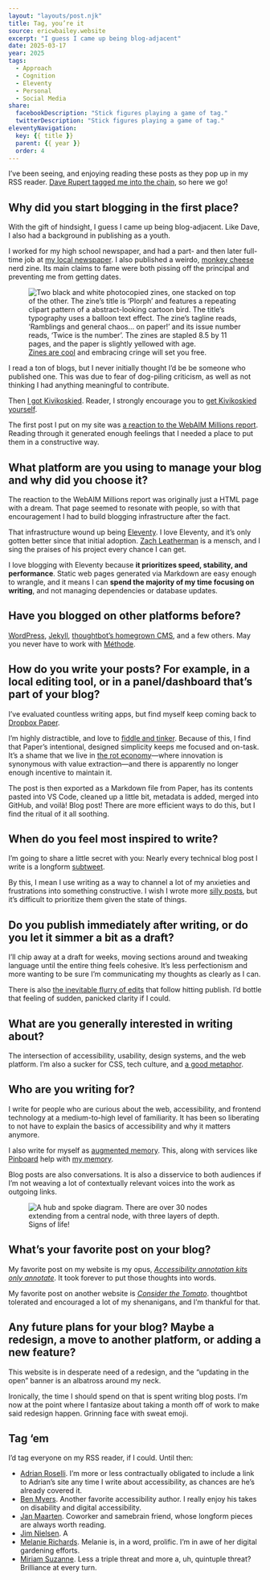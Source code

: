 ```yaml
---
layout: "layouts/post.njk"
title: Tag, you’re it
source: ericwbailey.website
excerpt: "I guess I came up being blog-adjacent"
date: 2025-03-17
year: 2025
tags:
  - Approach
  - Cognition
  - Eleventy
  - Personal
  - Social Media
share:
  facebookDescription: "Stick figures playing a game of tag."
  twitterDescription: "Stick figures playing a game of tag."
eleventyNavigation:
  key: {{ title }}
  parent: {{ year }}
  order: 4
---
```


I’ve been seeing, and enjoying reading these posts as they pop up in my RSS reader. [Dave Rupert tagged me into the chain](https://daverupert.com/2025/03/tag-you-re-it/), so here we go!

## Why did you start blogging in the first place?

With the gift of hindsight, I guess I came up being blog-adjacent. Like Dave, I also had a background in publishing as a youth.

I worked for my high school newspaper, and had a part- and then later full-time job at [my local newspaper](https://www.nashuatelegraph.com/). I also published a weirdo, [monkey cheese](https://www.urbandictionary.com/define.php?term=Monkey+Cheese) nerd zine. Its main claims to fame were both pissing off the principal and preventing me from getting dates.

<figure
  role="figure"
  aria-label="Zines are cool and embracing cringe will set you free.">
  <img
    alt="Two black and white photocopied zines, one stacked on top of the other. The zine’s title is ‘Plorph’ and features a repeating clipart pattern of a abstract-looking cartoon bird. The title’s typography uses a balloon text effect. The zine’s tagline reads, ‘Ramblings and general chaos… on paper!’ and its issue number reads, ‘Twice is the number’. The zines are stapled 8.5 by 11 pages, and the paper is slightly yellowed with age."
    loading="lazy"
    src="{{ '/img/posts/tag-youre-it/plorph.png' | url }}" />
  <figcaption>
    <a href="https://ericwbailey.website/published/multipage-version-zine-issue-one/">Zines are cool</a> and embracing cringe will set you free.
  </figcaption>
</figure>

I read a ton of blogs, but I never initially thought I’d be be someone who published one. This was due to fear of dog-piling criticism, as well as not thinking I had anything meaningful to contribute.

Then [I got Kivikoskied](https://ericwbailey.website/published/100/#the-kivikosking-part). Reader, I strongly encourage you to [get Kivikoskied yourself](https://ericwbailey.website/published/100/#the-advice-part).

The first post I put on my site was [a reaction to the WebAIM Millions report](https://ericwbailey.website/published/fighting-uphill/). Reading through it generated enough feelings that I needed a place to put them in a constructive way.

## What platform are you using to manage your blog and why did you choose it?

The reaction to the WebAIM Millions report was originally just a HTML page with a dream. That page seemed to resonate with people, so with that encouragement I had to build blogging infrastructure after the fact.

That infrastructure wound up being [Eleventy](https://www.11ty.dev/). I love Eleventy, and it’s only gotten better since that initial adoption. [Zach Leatherman](https://www.zachleat.com/) is a mensch, and I sing the praises of his project every chance I can get.

I love blogging with Eleventy because **it prioritizes speed, stability, and performance**. Static web pages generated via Markdown are easy enough to wrangle, and it means I can **spend the majority of my time focusing on writing**, and not managing dependencies or database updates.

## Have you blogged on other platforms before?

[WordPress](https://wordpress.org/), [Jekyll](https://jekyllrb.com/), [thoughtbot’s homegrown CMS](https://thoughtbot.com/blog), and a few others. May you never have to work with [Méthode](https://en.wikipedia.org/wiki/EidosMedia#Software).

## How do you write your posts? For example, in a local editing tool, or in a panel/dashboard that’s part of your blog?

I’ve evaluated countless writing apps, but find myself keep coming back to [Dropbox Paper](https://paper.dropbox.com/).

I’m highly distractible, and love to [fiddle and tinker](https://ericwbailey.website/published/i-restyled-my-mastodon-instance/). Because of this, I find that Paper’s intentional, designed simplicity keeps me focused and on-task. It’s a shame that we live in [the rot economy](https://www.wheresyoured.at/the-rot-economy/)—where innovation is synonymous with value extraction—and there is apparently no longer enough incentive to maintain it.

The post is then exported as a Markdown file from Paper, has its contents pasted into VS Code, cleaned up a little bit, metadata is added, merged into GitHub, and voilà! Blog post! There are more efficient ways to do this, but I find the ritual of it all soothing.

## When do you feel most inspired to write?

I’m going to share a little secret with you: Nearly every technical blog post I write is a longform [subtweet](https://www.merriam-webster.com/dictionary/subtweet).

By this, I mean I use writing as a way to channel a lot of my anxieties and frustrations into something constructive. I wish I wrote more [silly posts](https://ericwbailey.website/published/in-defense-of-mega-man-boss-lairs/), but it’s difficult to prioritize them given the state of things.

## Do you publish immediately after writing, or do you let it simmer a bit as a draft?

I’ll chip away at a draft for weeks, moving sections around and tweaking language until the entire thing feels cohesive. It’s less perfectionism and more wanting to be sure I’m communicating my thoughts as clearly as I can.

There is also [the inevitable flurry of edits](https://bsky.app/profile/vale.rocks/post/3lkdvfz6hcc2b) that follow hitting publish. I’d bottle that feeling of sudden, panicked clarity if I could.

## What are you generally interested in writing about?

The intersection of accessibility, usability, design systems, and the web platform. I’m also a sucker for CSS, tech culture, and [a good metaphor](https://ericwbailey.website/published/tech-metaphors/).

## Who are you writing for?

I write for people who are curious about the web, accessibility, and frontend technology at a medium-to-high level of familiarity. It has been so liberating to not have to explain the basics of accessibility and why it matters anymore.

I also write for myself as [augmented memory](https://ericwbailey.website/published/all-the-user-facing-states/). This, along with services like [Pinboard](https://pinboard.in/u:ericwbailey) help with [my memory](https://sdamstudy.weebly.com/what-is-sdam.html).

Blog posts are also conversations. It is also a disservice to both audiences if I’m not weaving a lot of contextually relevant voices into the work as outgoing links.

<figure
  role="figure"
  aria-label="Signs of life!">
  <source
    media="(prefers-color-scheme: dark)"
    srcset="{{ '/img/posts/tag-youre-it/link-graph-on-dark.png' | url }}">
  <img
    role="img"
    alt="A hub and spoke diagram. There are over 30 nodes extending from a central node, with three layers of depth."
    src="{{ '/img/posts/tag-youre-it/link-graph-on-light.png' | url }}">
  <figcaption>
    Signs of life!
  </figcaption>
</figure>

## What’s your favorite post on your blog?

My favorite post on my website is my opus, [*Accessibility annotation kits only annotate*](https://ericwbailey.website/published/accessibility-annotation-kits-only-annotate/). It took forever to put those thoughts into words.

My favorite post on another website is [*Consider the Tomato*](https://thoughtbot.com/blog/consider-the-tomato). thoughtbot tolerated and encouraged a lot of my shenanigans, and I’m thankful for that.

## Any future plans for your blog? Maybe a redesign, a move to another platform, or adding a new feature?

This website is in desperate need of a redesign, and the “updating in the open” banner is an albatross around my neck.

Ironically, the time I should spend on that is spent writing blog posts. I’m now at the point where I fantasize about taking a month off of work to make said redesign happen. Grinning face with sweat emoji.

## Tag ‘em

I’d tag everyone on my RSS reader, if I could. Until then:

- [Adrian Roselli](https://adrianroselli.com/). I’m more or less contractually obligated to include a link to Adrian’s site any time I write about accessibility, as chances are he’s already covered it.
- [Ben Myers](https://benmyers.dev/). Another favorite accessibility author. I really enjoy his takes on disability and digital accessibility.
- [Jan Maarten](https://janmaarten.com/). Coworker and samebrain friend, whose longform pieces are always worth reading.
- [Jim Nielsen](https://blog.jim-nielsen.com/). A
- [Melanie Richards](https://melanie-richards.com/). Melanie is, in a word, prolific. I’m in awe of her digital gardening efforts.
- [Miriam Suzanne](https://www.miriamsuzanne.com/). Less a triple threat and more a, uh, quintuple threat? Brilliance at every turn.
